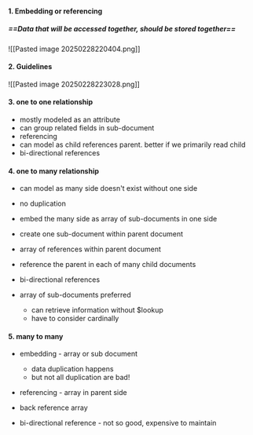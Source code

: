#### 1. Embedding or referencing
##### ==Data that will be accessed together, should be stored together==

![[Pasted image 20250228220404.png]]
#### 2. Guidelines
![[Pasted image 20250228223028.png]]
#### 3. one to one relationship
- mostly modeled as an attribute
- can group related fields in sub-document
- referencing
- can model as child references parent. better if we primarily read child
- bi-directional references
#### 4. one to many relationship
- can model as many side doesn't exist without one side
- no duplication

- embed the many side as array of sub-documents in one side
- create one sub-document within parent document 

- array of references within parent document
- reference the parent in each of many child documents
- bi-directional references

- array of sub-documents preferred
	- can retrieve information without $lookup
	- have to consider cardinally
#### 5. many to many
- embedding - array or sub document
	- data duplication happens
	- but not all duplication are bad!

- referencing - array in parent side
- back reference array
- bi-directional reference - not so good, expensive to maintain
